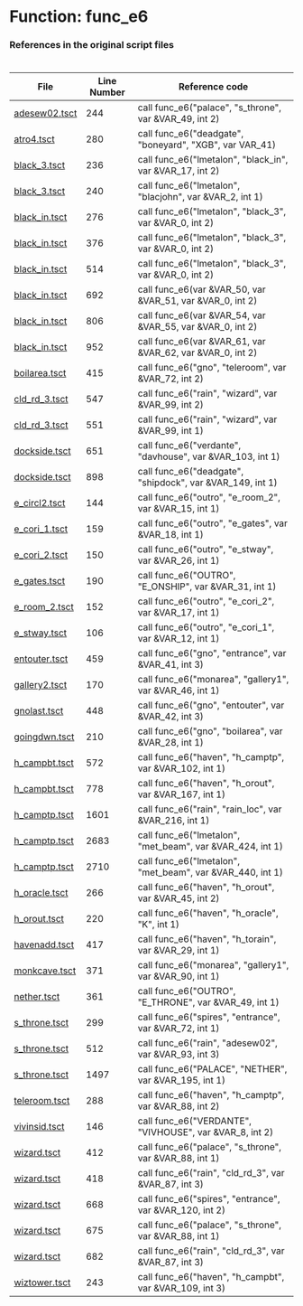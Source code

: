 # Function: func_e6
### References in the original script files

#

| File | Line Number | Reference code |
| --- | --- | --- |
| [adesew02.tsct](../../../out/adesew02.tsct#L244) | 244 | call func_e6("palace", "s_throne", var &VAR_49, int 2) |
| [atro4.tsct](../../../out/atro4.tsct#L280) | 280 | call func_e6("deadgate", "boneyard", "XGB", var VAR_41) |
| [black_3.tsct](../../../out/black_3.tsct#L236) | 236 | call func_e6("lmetalon", "black_in", var &VAR_17, int 2) |
| [black_3.tsct](../../../out/black_3.tsct#L240) | 240 | call func_e6("lmetalon", "blacjohn", var &VAR_2, int 1) |
| [black_in.tsct](../../../out/black_in.tsct#L276) | 276 | call func_e6("lmetalon", "black_3", var &VAR_0, int 2) |
| [black_in.tsct](../../../out/black_in.tsct#L376) | 376 | call func_e6("lmetalon", "black_3", var &VAR_0, int 2) |
| [black_in.tsct](../../../out/black_in.tsct#L514) | 514 | call func_e6("lmetalon", "black_3", var &VAR_0, int 2) |
| [black_in.tsct](../../../out/black_in.tsct#L692) | 692 | call func_e6(var &VAR_50, var &VAR_51, var &VAR_0, int 2) |
| [black_in.tsct](../../../out/black_in.tsct#L806) | 806 | call func_e6(var &VAR_54, var &VAR_55, var &VAR_0, int 2) |
| [black_in.tsct](../../../out/black_in.tsct#L952) | 952 | call func_e6(var &VAR_61, var &VAR_62, var &VAR_0, int 2) |
| [boilarea.tsct](../../../out/boilarea.tsct#L415) | 415 | call func_e6("gno", "teleroom", var &VAR_72, int 2) |
| [cld_rd_3.tsct](../../../out/cld_rd_3.tsct#L547) | 547 | call func_e6("rain", "wizard", var &VAR_99, int 2) |
| [cld_rd_3.tsct](../../../out/cld_rd_3.tsct#L551) | 551 | call func_e6("rain", "wizard", var &VAR_99, int 1) |
| [dockside.tsct](../../../out/dockside.tsct#L651) | 651 | call func_e6("verdante", "davhouse", var &VAR_103, int 1) |
| [dockside.tsct](../../../out/dockside.tsct#L898) | 898 | call func_e6("deadgate", "shipdock", var &VAR_149, int 1) |
| [e_circl2.tsct](../../../out/e_circl2.tsct#L144) | 144 | call func_e6("outro", "e_room_2", var &VAR_15, int 1) |
| [e_cori_1.tsct](../../../out/e_cori_1.tsct#L159) | 159 | call func_e6("outro", "e_gates", var &VAR_18, int 1) |
| [e_cori_2.tsct](../../../out/e_cori_2.tsct#L150) | 150 | call func_e6("outro", "e_stway", var &VAR_26, int 1) |
| [e_gates.tsct](../../../out/e_gates.tsct#L190) | 190 | call func_e6("OUTRO", "E_ONSHIP", var &VAR_31, int 1) |
| [e_room_2.tsct](../../../out/e_room_2.tsct#L152) | 152 | call func_e6("outro", "e_cori_2", var &VAR_17, int 1) |
| [e_stway.tsct](../../../out/e_stway.tsct#L106) | 106 | call func_e6("outro", "e_cori_1", var &VAR_12, int 1) |
| [entouter.tsct](../../../out/entouter.tsct#L459) | 459 | call func_e6("gno", "entrance", var &VAR_41, int 3) |
| [gallery2.tsct](../../../out/gallery2.tsct#L170) | 170 | call func_e6("monarea", "gallery1", var &VAR_46, int 1) |
| [gnolast.tsct](../../../out/gnolast.tsct#L448) | 448 | call func_e6("gno", "entouter", var &VAR_42, int 3) |
| [goingdwn.tsct](../../../out/goingdwn.tsct#L210) | 210 | call func_e6("gno", "boilarea", var &VAR_28, int 1) |
| [h_campbt.tsct](../../../out/h_campbt.tsct#L572) | 572 | call func_e6("haven", "h_camptp", var &VAR_102, int 1) |
| [h_campbt.tsct](../../../out/h_campbt.tsct#L778) | 778 | call func_e6("haven", "h_orout", var &VAR_167, int 1) |
| [h_camptp.tsct](../../../out/h_camptp.tsct#L1601) | 1601 | call func_e6("rain", "rain_loc", var &VAR_216, int 1) |
| [h_camptp.tsct](../../../out/h_camptp.tsct#L2683) | 2683 | call func_e6("lmetalon", "met_beam", var &VAR_424, int 1) |
| [h_camptp.tsct](../../../out/h_camptp.tsct#L2710) | 2710 | call func_e6("lmetalon", "met_beam", var &VAR_440, int 1) |
| [h_oracle.tsct](../../../out/h_oracle.tsct#L266) | 266 | call func_e6("haven", "h_orout", var &VAR_45, int 2) |
| [h_orout.tsct](../../../out/h_orout.tsct#L220) | 220 | call func_e6("haven", "h_oracle", "K", int 1) |
| [havenadd.tsct](../../../out/havenadd.tsct#L417) | 417 | call func_e6("haven", "h_torain", var &VAR_29, int 1) |
| [monkcave.tsct](../../../out/monkcave.tsct#L371) | 371 | call func_e6("monarea", "gallery1", var &VAR_90, int 1) |
| [nether.tsct](../../../out/nether.tsct#L361) | 361 | call func_e6("OUTRO", "E_THRONE", var &VAR_49, int 1) |
| [s_throne.tsct](../../../out/s_throne.tsct#L299) | 299 | call func_e6("spires", "entrance", var &VAR_72, int 1) |
| [s_throne.tsct](../../../out/s_throne.tsct#L512) | 512 | call func_e6("rain", "adesew02", var &VAR_93, int 3) |
| [s_throne.tsct](../../../out/s_throne.tsct#L1497) | 1497 | call func_e6("PALACE", "NETHER", var &VAR_195, int 1) |
| [teleroom.tsct](../../../out/teleroom.tsct#L288) | 288 | call func_e6("haven", "h_camptp", var &VAR_88, int 2) |
| [vivinsid.tsct](../../../out/vivinsid.tsct#L146) | 146 | call func_e6("VERDANTE", "VIVHOUSE", var &VAR_8, int 2) |
| [wizard.tsct](../../../out/wizard.tsct#L412) | 412 | call func_e6("palace", "s_throne", var &VAR_88, int 1) |
| [wizard.tsct](../../../out/wizard.tsct#L418) | 418 | call func_e6("rain", "cld_rd_3", var &VAR_87, int 3) |
| [wizard.tsct](../../../out/wizard.tsct#L668) | 668 | call func_e6("spires", "entrance", var &VAR_120, int 2) |
| [wizard.tsct](../../../out/wizard.tsct#L675) | 675 | call func_e6("palace", "s_throne", var &VAR_88, int 1) |
| [wizard.tsct](../../../out/wizard.tsct#L682) | 682 | call func_e6("rain", "cld_rd_3", var &VAR_87, int 3) |
| [wiztower.tsct](../../../out/wiztower.tsct#L243) | 243 | call func_e6("haven", "h_campbt", var &VAR_109, int 3) |
